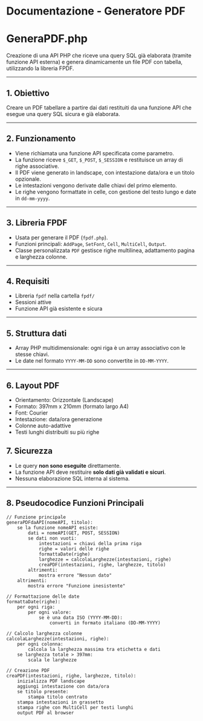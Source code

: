 # Documentazione - Generatore PDF
# GeneraPDF.php
Creazione di una API PHP che riceve una query SQL già elaborata (tramite funzione API esterna) e genera dinamicamente un file PDF con tabella, utilizzando la libreria FPDF.

---

## 1. Obiettivo
Creare un PDF tabellare a partire dai dati restituiti da una funzione API che esegue una query SQL sicura e già elaborata.

---

## 2. Funzionamento

- Viene richiamata una funzione API specificata come parametro.
- La funzione riceve `$_GET`, `$_POST`, `$_SESSION` e restituisce un array di righe associative.
- Il PDF viene generato in landscape, con intestazione data/ora e un titolo opzionale.
- Le intestazioni vengono derivate dalle chiavi del primo elemento.
- Le righe vengono formattate in celle, con gestione del testo lungo e date in `dd-mm-yyyy`.

---

## 3. Libreria FPDF

- Usata per generare il PDF (`fpdf.php`).
- Funzioni principali: `AddPage`, `SetFont`, `Cell`, `MultiCell`, `Output`.
- Classe personalizzata `PDF` gestisce righe multilinea, adattamento pagina e larghezza colonne.

---

## 4. Requisiti

- Libreria `fpdf` nella cartella `fpdf/`
- Sessioni attive
- Funzione API già esistente e sicura

---

## 5. Struttura dati

- Array PHP multidimensionale: ogni riga è un array associativo con le stesse chiavi.
- Le date nel formato `YYYY-MM-DD` sono convertite in `DD-MM-YYYY`.

---

## 6. Layout PDF

- Orientamento: Orizzontale (Landscape)
- Formato: 397mm x 210mm (formato largo A4)
- Font: Courier
- Intestazione: data/ora generazione
- Colonne auto-adattive
- Testi lunghi distribuiti su più righe

 ## 7. Sicurezza

- Le query **non sono eseguite** direttamente.
- La funzione API deve restituire **solo dati già validati e sicuri**.
- Nessuna elaborazione SQL interna al sistema.

---

## 8. Pseudocodice Funzioni Principali

```plaintext
// Funzione principale
generaPDFdaAPI(nomeAPI, titolo):
    se la funzione nomeAPI esiste:
        dati = nomeAPI(GET, POST, SESSION)
        se dati non vuoti:
            intestazioni = chiavi della prima riga
            righe = valori delle righe
            formattaDate(righe)
            larghezze = calcolaLarghezze(intestazioni, righe)
            creaPDF(intestazioni, righe, larghezze, titolo)
        altrimenti:
            mostra errore "Nessun dato"
    altrimenti:
        mostra errore "Funzione inesistente"

// Formattazione delle date
formattaDate(righe):
    per ogni riga:
        per ogni valore:
            se è una data ISO (YYYY-MM-DD):
                converti in formato italiano (DD-MM-YYYY)

// Calcolo larghezza colonne
calcolaLarghezze(intestazioni, righe):
    per ogni colonna:
        calcola la larghezza massima tra etichetta e dati
    se larghezza totale > 397mm:
        scala le larghezze

// Creazione PDF
creaPDF(intestazioni, righe, larghezze, titolo):
    inizializza PDF landscape
    aggiungi intestazione con data/ora
    se titolo presente:
        stampa titolo centrato
    stampa intestazioni in grassetto
    stampa righe con MultiCell per testi lunghi
    output PDF al browser
